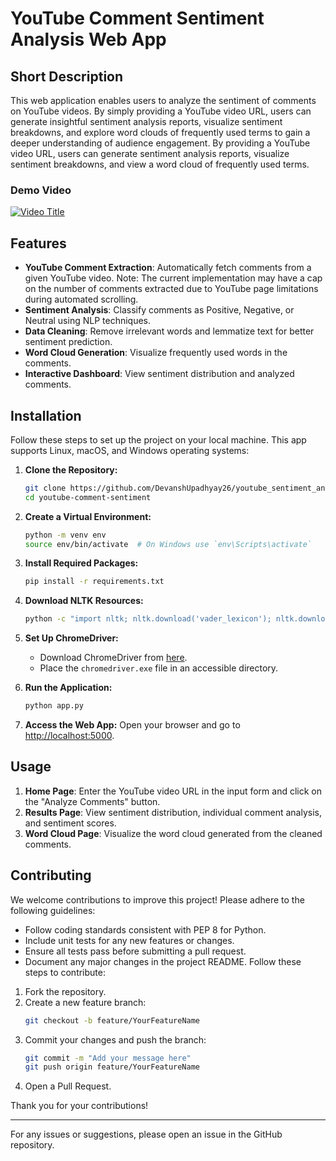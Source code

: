# YouTube Comment Sentiment Analysis Web App

## Short Description
This web application enables users to analyze the sentiment of comments on YouTube videos. By simply providing a YouTube video URL, users can generate insightful sentiment analysis reports, visualize sentiment breakdowns, and explore word clouds of frequently used terms to gain a deeper understanding of audience engagement. By providing a YouTube video URL, users can generate sentiment analysis reports, visualize sentiment breakdowns, and view a word cloud of frequently used terms.

### Demo Video
[![Video Title](https://i.ytimg.com/an_webp/2vorlPgoayU/mqdefault_6s.webp?du=3000&sqp=CPW3i7wG&rs=AOn4CLDnD-epGrRd9R65T0bwX0I4XW_YAA)](https://youtu.be/2vorlPgoayU)


## Features
- **YouTube Comment Extraction**: Automatically fetch comments from a given YouTube video. Note: The current implementation may have a cap on the number of comments extracted due to YouTube page limitations during automated scrolling.
- **Sentiment Analysis**: Classify comments as Positive, Negative, or Neutral using NLP techniques.
- **Data Cleaning**: Remove irrelevant words and lemmatize text for better sentiment prediction.
- **Word Cloud Generation**: Visualize frequently used words in the comments.
- **Interactive Dashboard**: View sentiment distribution and analyzed comments.

## Installation
Follow these steps to set up the project on your local machine. This app supports Linux, macOS, and Windows operating systems:

1. **Clone the Repository:**
    ```bash
    git clone https://github.com/DevanshUpadhyay26/youtube_sentiment_analysis.git
    cd youtube-comment-sentiment
    ```

2. **Create a Virtual Environment:**
    ```bash
    python -m venv env
    source env/bin/activate  # On Windows use `env\Scripts\activate`
    ```

3. **Install Required Packages:**
    ```bash
    pip install -r requirements.txt
    ```

4. **Download NLTK Resources:**
    ```bash
    python -c "import nltk; nltk.download('vader_lexicon'); nltk.download('stopwords'); nltk.download('wordnet')"
    ```

5. **Set Up ChromeDriver:**
   - Download ChromeDriver from [here](https://sites.google.com/chromium.org/driver/).
   - Place the `chromedriver.exe` file in an accessible directory.

6. **Run the Application:**
    ```bash
    python app.py
    ```

7. **Access the Web App:**
   Open your browser and go to [http://localhost:5000](http://localhost:5000).

## Usage
1. **Home Page**: Enter the YouTube video URL in the input form and click on the "Analyze Comments" button.
2. **Results Page**: View sentiment distribution, individual comment analysis, and sentiment scores.
3. **Word Cloud Page**: Visualize the word cloud generated from the cleaned comments.

## Contributing
We welcome contributions to improve this project! Please adhere to the following guidelines:

- Follow coding standards consistent with PEP 8 for Python.
- Include unit tests for any new features or changes.
- Ensure all tests pass before submitting a pull request.
- Document any major changes in the project README. Follow these steps to contribute:

1. Fork the repository.
2. Create a new feature branch:
    ```bash
    git checkout -b feature/YourFeatureName
    ```
3. Commit your changes and push the branch:
    ```bash
    git commit -m "Add your message here"
    git push origin feature/YourFeatureName
    ```
4. Open a Pull Request.

Thank you for your contributions!

---
For any issues or suggestions, please open an issue in the GitHub repository.

